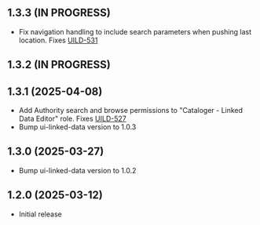 ## 1.3.3 (IN PROGRESS)
* Fix navigation handling to include search parameters when pushing last location. Fixes [UILD-531]

[UILD-531]: https://folio-org.atlassian.net/browse/UILD-531

## 1.3.2 (IN PROGRESS)

## 1.3.1 (2025-04-08)
* Add Authority search and browse permissions to "Cataloger - Linked Data Editor" role. Fixes [UILD-527]
* Bump ui-linked-data version to 1.0.3

[UILD-527]: https://folio-org.atlassian.net/browse/UILD-527

## 1.3.0 (2025-03-27)
* Bump ui-linked-data version to 1.0.2

## 1.2.0 (2025-03-12)
* Initial release
